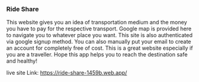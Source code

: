 ### Ride Share 

This website gives you an idea of transportation medium and the money you have to pay for the respective transport.
Google map is provided here to navigate you to whatever place you want. 
This site is also authenticated via google signup method. You can also manually put your email to create an account for completely free of cost. 
This is a great website especially if you are a traveller. Hope this app helps you to reach the destination safe and healthy!

live site Link: https://ride-share-1459b.web.app/




